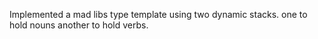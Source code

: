 Implemented a mad libs type template using two dynamic stacks. one to hold nouns another to hold verbs.
